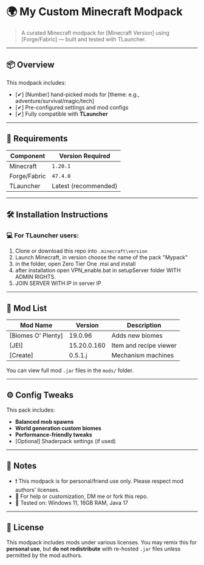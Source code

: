 # 🌍 My Custom Minecraft Modpack

> A curated Minecraft modpack for [Minecraft Version] using [Forge/Fabric] — built and tested with TLauncher.

---

## 📦 Overview

This modpack includes:
- [✔] [Number] hand-picked mods for [theme: e.g., adventure/survival/magic/tech]
- [✔] Pre-configured settings and mod configs
- [✔] Fully compatible with **TLauncher**

---

## 🔧 Requirements

| Component    | Version Required |
|--------------|------------------|
| Minecraft    | `1.20.1`         |
| Forge/Fabric | `47.4.0`       |
| TLauncher    | Latest (recommended)

---

## 🛠️ Installation Instructions

### 💻 For TLauncher users:

1. Clone or download this repo into `.minecraft\version`
2. Launch Minecraft, in version choose the name of the pack "Mypack"
3. in the folder, open Zero Tier One .msi and install 
4. after installation open VPN_enable.bat in setupServer folder WITH ADMIN RIGHTS.
5. JOIN SERVER WITH IP in server IP

---

## 🧩 Mod List

| Mod Name          | Version       | Description                   |
|-------------------|---------------|-------------------------------|
| [Biomes O' Plenty]| 19.0.96       | Adds new biomes               |
| [JEI]             | 15.20.0.160   | Item and recipe viewer        |
| [Create]          | 0.5.1.j       | Mechanism machines            |

You can view full mod `.jar` files in the `mods/` folder.

---

## ⚙️ Config Tweaks

This pack includes:
- **Balanced mob spawns**
- **World generation custom biomes**
- **Performance-friendly tweaks**
- [Optional] Shaderpack settings (if used)

---

## 💬 Notes

- ❗ This modpack is for personal/friend use only. Please respect mod authors' licenses.
- 🧠 For help or customization, DM me or fork this repo.
- 🧪 Tested on: Windows 11, 16GB RAM, Java 17

---

## 📜 License

This modpack includes mods under various licenses.
You may remix this for **personal use**, but **do not redistribute** with re-hosted `.jar` files unless permitted by the mod authors.

